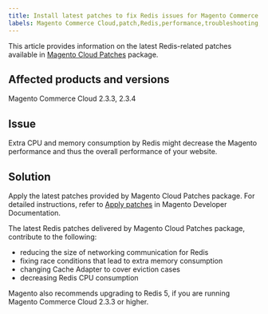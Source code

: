 ```yaml
---
title: Install latest patches to fix Redis issues for Magento Commerce Cloud
labels: Magento Commerce Cloud,patch,Redis,performance,troubleshooting,memory,2.3.4,2.3.3,CPU,Redis 5
---
```


This article provides information on the latest Redis-related patches available in [Magento Cloud Patches](https://devdocs.magento.com/cloud/project/project-patch.html) package. 

## Affected products and versions

Magento Commerce Cloud 2.3.3, 2.3.4

## Issue 

Extra CPU and memory consumption by Redis might decrease the Magento performance and thus the overall performance of your website. 

## Solution

Apply the latest patches provided by Magento Cloud Patches package. For detailed instructions, refer to [Apply patches](https://devdocs.magento.com/cloud/project/project-patch.html) in Magento Developer Documentation.

The latest Redis patches delivered by Magento Cloud Patches package, contribute to the following:

* reducing the size of networking communication for Redis
* fixing race conditions that lead to extra memory consumption
* changing Cache Adapter to cover eviction cases
* decreasing Redis CPU consumption

Magento also recommends upgrading to Redis 5, if you are running Magento Commerce Cloud 2.3.3 or higher. 